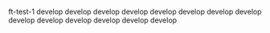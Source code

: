 ft-test-1
develop
develop
develop
develop
develop
develop
develop
develop
develop
develop
develop
develop
develop
develop
